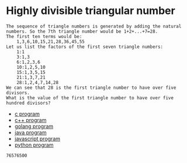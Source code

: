 # Highly divisible triangular number

```
The sequence of triangle numbers is generated by adding the natural numbers. So the 7th triangle number would be 1+2+...+7=28.
The first ten terms would be:
    1,3,6,10,15,21,28,36,45,55
Let us list the factors of the first seven triangle numbers:
    1:1
    3:1,3
    6:1,2,3,6
    10:1,2,5,10
    15:1,3,5,15
    21:1,3,7,21
    28:1,2,4,7,14,28
We can see that 28 is the first triangle number to have over five divisors.
What is the value of the first triangle number to have over five hundred divisors?
```

* [c program](Problem012.c)
* [c++ program](Problem012.cpp)
* [golang program](Problem012.go)
* [java program](Problem012.java)
* [javascript program](Problem012.js)
* [python program](Problem012.py)

```
76576500
```
